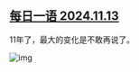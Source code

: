 <!--1731589375000-->
[每日一语 2024.11.13](https://chinadigitaltimes.net/chinese/713068.html)
------

<p>11年了，最大的变化是不敢再说了。</p><p><img decoding="async" src="https://chinadigitaltimes.net/chinese/files/2024/11/2024.11.13.png" alt="img"></p><div class="addtoany_share_save_container addtoany_content addtoany_content_bottom"><div class="a2a_kit a2a_kit_size_32 addtoany_list" data-a2a-url="https://chinadigitaltimes.net/chinese/713068.html" data-a2a-title="每日一语 2024.11.13"><a class="a2a_button_facebook" href="https://www.addtoany.com/add_to/facebook?linkurl=https%3A%2F%2Fchinadigitaltimes.net%2Fchinese%2F713068.html&amp;linkname=%E6%AF%8F%E6%97%A5%E4%B8%80%E8%AF%AD%202024.11.13" title="Facebook" rel="nofollow noopener" target="_blank"></a><a class="a2a_button_twitter" href="https://www.addtoany.com/add_to/twitter?linkurl=https%3A%2F%2Fchinadigitaltimes.net%2Fchinese%2F713068.html&amp;linkname=%E6%AF%8F%E6%97%A5%E4%B8%80%E8%AF%AD%202024.11.13" title="Twitter" rel="nofollow noopener" target="_blank"></a><a class="a2a_button_telegram" href="https://www.addtoany.com/add_to/telegram?linkurl=https%3A%2F%2Fchinadigitaltimes.net%2Fchinese%2F713068.html&amp;linkname=%E6%AF%8F%E6%97%A5%E4%B8%80%E8%AF%AD%202024.11.13" title="Telegram" rel="nofollow noopener" target="_blank"></a><a class="a2a_button_reddit" href="https://www.addtoany.com/add_to/reddit?linkurl=https%3A%2F%2Fchinadigitaltimes.net%2Fchinese%2F713068.html&amp;linkname=%E6%AF%8F%E6%97%A5%E4%B8%80%E8%AF%AD%202024.11.13" title="Reddit" rel="nofollow noopener" target="_blank"></a><a class="a2a_button_whatsapp" href="https://www.addtoany.com/add_to/whatsapp?linkurl=https%3A%2F%2Fchinadigitaltimes.net%2Fchinese%2F713068.html&amp;linkname=%E6%AF%8F%E6%97%A5%E4%B8%80%E8%AF%AD%202024.11.13" title="WhatsApp" rel="nofollow noopener" target="_blank"></a><a class="a2a_button_email" href="https://www.addtoany.com/add_to/email?linkurl=https%3A%2F%2Fchinadigitaltimes.net%2Fchinese%2F713068.html&amp;linkname=%E6%AF%8F%E6%97%A5%E4%B8%80%E8%AF%AD%202024.11.13" title="Email" rel="nofollow noopener" target="_blank"></a><a class="a2a_button_copy_link" href="https://www.addtoany.com/add_to/copy_link?linkurl=https%3A%2F%2Fchinadigitaltimes.net%2Fchinese%2F713068.html&amp;linkname=%E6%AF%8F%E6%97%A5%E4%B8%80%E8%AF%AD%202024.11.13" title="Copy Link" rel="nofollow noopener" target="_blank"></a><a class="a2a_dd addtoany_share_save addtoany_share" href="https://www.addtoany.com/share"></a></div></div>
